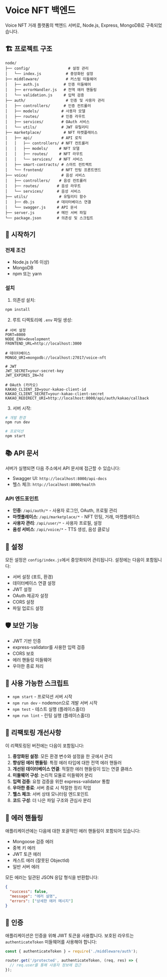 # Voice NFT 백엔드

Voice NFT 거래 플랫폼의 백엔드 서버로, Node.js, Express, MongoDB로 구축되었습니다.

## 🏗️ 프로젝트 구조

```
node/
├── config/                 # 설정 관리
│   └── index.js           # 중앙화된 설정
├── middleware/            # 커스텀 미들웨어
│   ├── auth.js           # 인증 미들웨어
│   ├── errorHandler.js   # 전역 에러 핸들링
│   └── validation.js     # 입력 검증
├── auth/                  # 인증 및 사용자 관리
│   ├── controllers/      # 인증 컨트롤러
│   ├── models/          # 사용자 모델
│   ├── routes/          # 인증 라우트
│   ├── services/        # OAuth 서비스
│   └── utils/           # JWT 유틸리티
├── marketplace/          # NFT 마켓플레이스
│   ├── api/             # API 로직
│   │   ├── controllers/ # NFT 컨트롤러
│   │   ├── models/     # NFT 모델
│   │   ├── routes/     # NFT 라우트
│   │   └── services/   # NFT 서비스
│   ├── smart-contracts/ # 스마트 컨트랙트
│   └── frontend/        # NFT 민팅 프론트엔드
├── voice/               # 음성 서비스
│   ├── controllers/    # 음성 컨트롤러
│   ├── routes/        # 음성 라우트
│   └── services/      # 음성 서비스
├── utils/              # 유틸리티 함수
│   ├── db.js          # 데이터베이스 연결
│   └── swagger.js     # API 문서
├── server.js          # 메인 서버 파일
└── package.json       # 의존성 및 스크립트
```

## 🚀 시작하기

### 전제 조건

- Node.js (v16 이상)
- MongoDB
- npm 또는 yarn

### 설치

1. 의존성 설치:
```bash
npm install
```

2. 루트 디렉토리에 `.env` 파일 생성:
```env
# 서버 설정
PORT=8000
NODE_ENV=development
FRONTEND_URL=http://localhost:3000

# 데이터베이스
MONGO_URI=mongodb://localhost:27017/voice-nft

# JWT
JWT_SECRET=your-secret-key
JWT_EXPIRES_IN=7d

# OAuth (카카오)
KAKAO_CLIENT_ID=your-kakao-client-id
KAKAO_CLIENT_SECRET=your-kakao-client-secret
KAKAO_REDIRECT_URI=http://localhost:8000/api/auth/kakao/callback
```

3. 서버 시작:
```bash
# 개발 환경
npm run dev

# 프로덕션
npm start
```

## 📚 API 문서

서버가 실행되면 다음 주소에서 API 문서에 접근할 수 있습니다:
- Swagger UI: `http://localhost:8000/api-docs`
- 헬스 체크: `http://localhost:8000/health`

### API 엔드포인트

- **인증**: `/api/auth/*` - 사용자 로그인, OAuth, 프로필 관리
- **마켓플레이스**: `/api/marketplace/*` - NFT 민팅, 거래, 마켓플레이스
- **사용자 관리**: `/api/user/*` - 사용자 프로필, 설정
- **음성 서비스**: `/api/voice/*` - TTS 생성, 음성 클로닝

## 🔧 설정

모든 설정은 `config/index.js`에서 중앙화되어 관리됩니다. 설정에는 다음이 포함됩니다:

- 서버 설정 (포트, 환경)
- 데이터베이스 연결 설정
- JWT 설정
- OAuth 제공자 설정
- CORS 설정
- 파일 업로드 설정

## 🛡️ 보안 기능

- JWT 기반 인증
- express-validator를 사용한 입력 검증
- CORS 보호
- 에러 핸들링 미들웨어
- 우아한 종료 처리

## 📝 사용 가능한 스크립트

- `npm start` - 프로덕션 서버 시작
- `npm run dev` - nodemon으로 개발 서버 시작
- `npm test` - 테스트 실행 (플레이스홀더)
- `npm run lint` - 린팅 실행 (플레이스홀더)

## 🔄 리팩토링 개선사항

이 리팩토링된 버전에는 다음이 포함됩니다:

1. **중앙화된 설정**: 모든 환경 변수와 설정을 한 곳에서 관리
2. **향상된 에러 핸들링**: 특정 에러 타입에 대한 전역 에러 핸들러
3. **개선된 데이터베이스 연결**: 적절한 에러 핸들링이 있는 연결 클래스
4. **미들웨어 구성**: 논리적 모듈로 미들웨어 분리
5. **입력 검증**: 요청 검증을 위한 express-validator 통합
6. **우아한 종료**: 서버 종료 시 적절한 정리 작업
7. **헬스 체크**: 서버 상태 모니터링 엔드포인트
8. **코드 구성**: 더 나은 파일 구조와 관심사 분리

## 🐛 에러 핸들링

애플리케이션에는 다음에 대한 포괄적인 에러 핸들링이 포함되어 있습니다:

- Mongoose 검증 에러
- 중복 키 에러
- JWT 토큰 에러
- 캐스트 에러 (잘못된 ObjectId)
- 일반 서버 에러

모든 에러는 일관된 JSON 응답 형식을 반환합니다:

```json
{
  "success": false,
  "message": "에러 설명",
  "errors": ["상세한 에러 메시지"]
}
```

## 🔐 인증

애플리케이션은 인증을 위해 JWT 토큰을 사용합니다. 보호된 라우트는 `authenticateToken` 미들웨어를 사용해야 합니다:

```javascript
const { authenticateToken } = require('./middleware/auth');

router.get('/protected', authenticateToken, (req, res) => {
  // req.user를 통해 사용자 정보에 접근
});
```